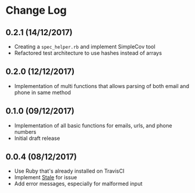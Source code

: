 # Change Log

## 0.2.1 (14/12/2017)
- Creating a `spec_helper.rb` and implement SimpleCov tool
- Refactored test architecture to use hashes instead of arrays

## 0.2.0 (12/12/2017)
- Implementation of multi functions that allows parsing of both email and phone in same method

## 0.1.0 (09/12/2017)
- Implementation of all basic functions for emails, urls, and phone numbers
- Initial draft release

## 0.0.4 (08/12/2017)
- Use Ruby that's already installed on TravisCI
- Implement [Stale](https://github.com/probot/stale) for issue
- Add error messages, especially for malformed input